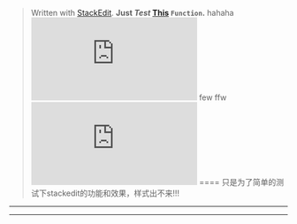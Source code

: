 


> Written with [StackEdit](https://stackedit.io/).
>**Just *Test* [This](www.baidu.com) `Function`.** 
>hahaha
![It's so fun！！](http://www.mahua.com/xiaohua/740199.htm)
few ffw 
![enter image description here](http://www.mahua.com/xiaohua/740199.htm)
====
只是为了简单的测试下stackedit的功能和效果，样式出不来!!!

----------


----------

